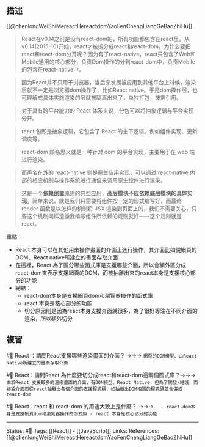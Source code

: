 ## 描述
[[@chenlongWeiShiMereactHereactdomYaoFenChengLiangGeBaoZhiHu]]
> React在v0.14之前是没有react-dom的，所有功能都包含在react里。从v0.14(2015-10)开始，react才被拆分成react和react-dom。为什么要把react和react-dom分开呢？因为有了react-native。react只包含了Web和Mobile通用的核心部分，负责Dom操作的分到react-dom中，负责Mobile的包含在react-native中。


> 因为React并不只用于浏览器，当后来发展被应用到其他平台上时候，渲染层就不一定是浏览器dom操作了，比如React native。于是dom操作层，也可理解成具体实施渲染的层就被隔离出来了，单独打包，按需引用。


> 对于具有跨平台能力的 React 体系来说，分包可以将抽象逻辑与平台实现分开。

> react 包即是抽象逻辑，它包含了 React 的主干逻辑。例如组件实现、更新调度等。

> react-dom 顾名思义就是一种针对 dom 的平台实现，主要用于在 web 端进行渲染。

> 而声名在外的 react-native 则是原生应用实现，可以通过 react-native 内部的相应机制与操作系统进行通信来调用原生控件进行渲染。

> 这是一个**依赖倒置**原则的典型应用，**高层模块不应依赖底层模块的具体实现**。简单来说，就是我们只需要将组件按一定的形式编写好，而最终 render 函数是以怎样的机制将 JSX 渲染到页面上的，我们不需要关心，只要这个机制同样遵循我编写组件所依赖的规则就好——这个规则就是 react。


重點：
- React 本身可以在其他用來操作畫面的介面上進行操作，其介面比如說網頁的DOM、React native所建立的畫面存取介面
- 在這裡，React 為了區分哪些函式庫是支援哪些介面，所以會額外區分成react-dom來表示支援網頁的DOM，而被抽離出來的react本身是支援核心部分的功能
- 總結：
	- react-dom本身是支援網頁dom和瀏覽器操作的函式庫
	- react 本身是核心部分的功能
	- 切分原因則是因為react本身支援介面就很多，為了很好專注在不同介面的渲染，所以額外切分


## 複習
#🧠 React ：請問React支援哪些渲染畫面的介面？ ->->-> `網頁的DOM模型、由React Native所建立的畫面存取介面`
<!--SR:!2022-08-12,3,250-->

#🧠 React：請問React 為什麼要切分成react和react-dom這兩個函式庫？->->-> `由於React 支援較多的渲染畫面的介面，有DOM模型、React Native，但為了開發/維護，而根據介面而從react抽離出各個介面的支援程式碼，如抽離出DOM相關的程式碼並合併成react-dom`
<!--SR:!2022-08-12,3,250-->

#🧠 React：react 和 react-dom 的用途大致上是什麼？ ->->-> `	- react-dom本身是支援網頁dom和瀏覽器操作的函式庫 - react 本身是核心部分的功能`
<!--SR:!2022-08-12,3,250-->

---
Status: #🌱 
Tags:
[[React]] - [[JavaScript]]
Links:
References:
[[@chenlongWeiShiMereactHereactdomYaoFenChengLiangGeBaoZhiHu]]